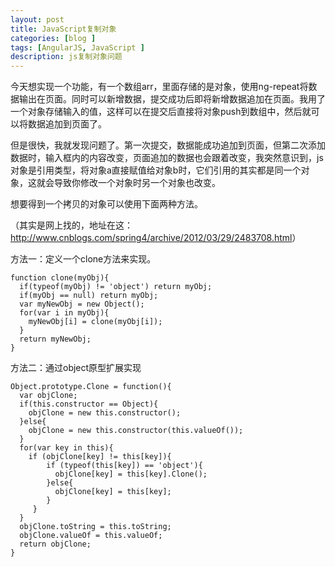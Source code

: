 ```yaml
---
layout: post
title: JavaScript复制对象
categories: [blog ]
tags: [AngularJS, JavaScript ]
description: js复制对象问题
---
```


今天想实现一个功能，有一个数组arr，里面存储的是对象，使用ng-repeat将数据输出在页面。同时可以新增数据，提交成功后即将新增数据追加在页面。我用了一个对象存储输入的值，这样可以在提交后直接将对象push到数组中，然后就可以将数据追加到页面了。

但是很快，我就发现问题了。第一次提交，数据能成功追加到页面，但第二次添加数据时，输入框内的内容改变，页面追加的数据也会跟着改变，我突然意识到，js对象是引用类型，将对象a直接赋值给对象b时，它们引用的其实都是同一个对象，这就会导致你修改一个对象时另一个对象也改变。

想要得到一个拷贝的对象可以使用下面两种方法。

（其实是网上找的，地址在这：<http://www.cnblogs.com/spring4/archive/2012/03/29/2483708.html>）

方法一：定义一个clone方法来实现。
```
function clone(myObj){  
  if(typeof(myObj) != 'object') return myObj;  
  if(myObj == null) return myObj;  
  var myNewObj = new Object();   
  for(var i in myObj){
    myNewObj[i] = clone(myObj[i]); 
  } 
  return myNewObj;  
} 
```

方法二：通过object原型扩展实现
```
Object.prototype.Clone = function(){  
  var objClone;  
  if(this.constructor == Object){
    objClone = new this.constructor();
  }else{
    objClone = new this.constructor(this.valueOf());  
  }
  for(var key in this){  
    if (objClone[key] != this[key]){  
        if (typeof(this[key]) == 'object'){  
          objClone[key] = this[key].Clone();  
        }else{  
          objClone[key] = this[key];  
        }  
     }  
  }  
  objClone.toString = this.toString;  
  objClone.valueOf = this.valueOf;  
  return objClone;  
}   
```
